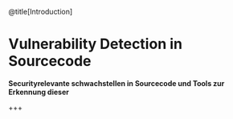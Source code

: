  @title[Introduction]
# Vulnerability Detection in Sourcecode
**Securityrelevante schwachstellen in Sourcecode und Tools zur Erkennung dieser**

+++
